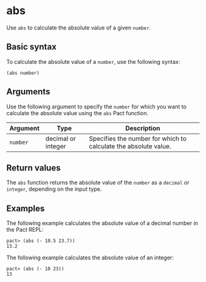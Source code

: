 # abs

Use `abs` to calculate the absolute value of a given `number`.

## Basic syntax

To calculate the absolute value of a `number`, use the following syntax:

```pact
(abs number)
```

## Arguments

Use the following argument to specify the `number` for which you want to calculate the absolute value using the `abs` Pact function.

| Argument | Type | Description |
| --- | --- | --- |
| `number` | decimal or integer | Specifies the number for which to calculate the absolute value. |

## Return values

The `abs` function returns the absolute value of the `number` as a `decimal` or `integer`, depending on the input type.

## Examples

The following example calculates the absolute value of a decimal number in the Pact REPL:

```pact
pact> (abs (- 10.5 23.7))
13.2
```

The following example calculates the absolute value of an integer:

```pact
pact> (abs (- 10 23))
13
```

